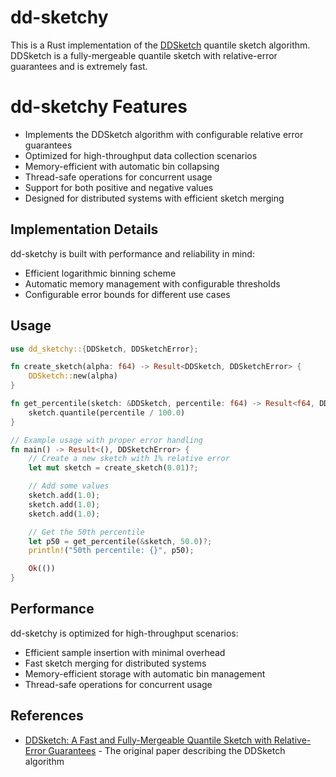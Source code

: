 # dd-sketchy

This is a Rust implementation of the [DDSketch](https://arxiv.org/pdf/1908.10693.pdf) quantile sketch algorithm. 
DDSketch is a fully-mergeable quantile sketch with relative-error guarantees and is extremely fast.

# dd-sketchy Features

* Implements the DDSketch algorithm with configurable relative error guarantees
* Optimized for high-throughput data collection scenarios
* Memory-efficient with automatic bin collapsing
* Thread-safe operations for concurrent usage
* Support for both positive and negative values
* Designed for distributed systems with efficient sketch merging

## Implementation Details

dd-sketchy is built with performance and reliability in mind:

* Efficient logarithmic binning scheme
* Automatic memory management with configurable thresholds
* Configurable error bounds for different use cases

## Usage

```rust
use dd_sketchy::{DDSketch, DDSketchError};

fn create_sketch(alpha: f64) -> Result<DDSketch, DDSketchError> {
    DDSketch::new(alpha)
}

fn get_percentile(sketch: &DDSketch, percentile: f64) -> Result<f64, DDSketchError> {
    sketch.quantile(percentile / 100.0)
}

// Example usage with proper error handling
fn main() -> Result<(), DDSketchError> {
    // Create a new sketch with 1% relative error
    let mut sketch = create_sketch(0.01)?;

    // Add some values
    sketch.add(1.0);
    sketch.add(1.0);
    sketch.add(1.0);

    // Get the 50th percentile
    let p50 = get_percentile(&sketch, 50.0)?;
    println!("50th percentile: {}", p50);

    Ok(())
}
```

## Performance

dd-sketchy is optimized for high-throughput scenarios:

* Efficient sample insertion with minimal overhead
* Fast sketch merging for distributed systems
* Memory-efficient storage with automatic bin management
* Thread-safe operations for concurrent usage

## References

* [DDSketch: A Fast and Fully-Mergeable Quantile Sketch with Relative-Error Guarantees](https://arxiv.org/pdf/1908.10693.pdf) - The original paper describing the DDSketch algorithm